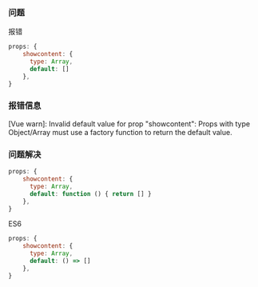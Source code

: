 ### 问题

报错

```javascript
props: {
    showcontent: {
      type: Array,
      default: []
    },
}
```

### 报错信息


[Vue warn]: Invalid default value for prop "showcontent": Props with type Object/Array must use a factory function to return the default value.


### 问题解决

```javascript
props: {
    showcontent: {
      type: Array,
      default: function () { return [] }
    },
}
```

ES6

```javascript
props: {
    showcontent: {
      type: Array,
      default: () => []
    },
}
```
